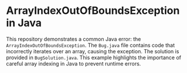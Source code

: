 # ArrayIndexOutOfBoundsException in Java

This repository demonstrates a common Java error: the `ArrayIndexOutOfBoundsException`. The `Bug.java` file contains code that incorrectly iterates over an array, causing the exception. The solution is provided in `BugSolution.java`.  This example highlights the importance of careful array indexing in Java to prevent runtime errors. 